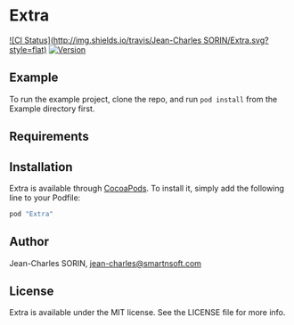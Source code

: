 # Extra

[![CI Status](http://img.shields.io/travis/Jean-Charles SORIN/Extra.svg?style=flat)](https://travis-ci.org/smartnsoft/Extra)
[![Version](https://img.shields.io/cocoapods/v/Extra.svg?style=flat)](http://cocoapods.org/pods/Extra)

## Example

To run the example project, clone the repo, and run `pod install` from the Example directory first.

## Requirements

## Installation

Extra is available through [CocoaPods](http://cocoapods.org). To install
it, simply add the following line to your Podfile:

```ruby
pod "Extra"
```

## Author

Jean-Charles SORIN, jean-charles@smartnsoft.com

## License

Extra is available under the MIT license. See the LICENSE file for more info.
